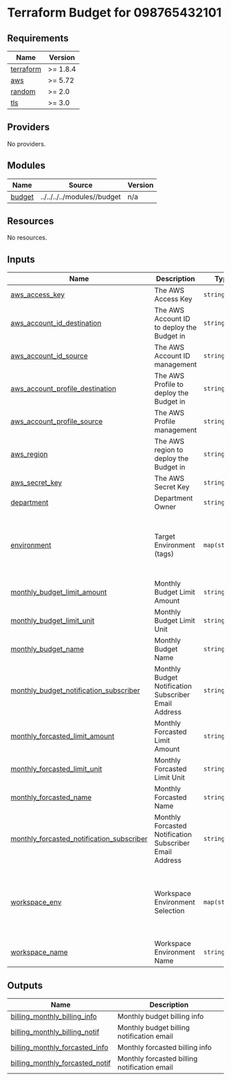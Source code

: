 # Terraform Budget for 098765432101

<!-- BEGIN_TF_DOCS -->
## Requirements

| Name | Version |
|------|---------|
| <a name="requirement_terraform"></a> [terraform](#requirement\_terraform) | >= 1.8.4 |
| <a name="requirement_aws"></a> [aws](#requirement\_aws) | >= 5.72 |
| <a name="requirement_random"></a> [random](#requirement\_random) | >= 2.0 |
| <a name="requirement_tls"></a> [tls](#requirement\_tls) | >= 3.0 |

## Providers

No providers.

## Modules

| Name | Source | Version |
|------|--------|---------|
| <a name="module_budget"></a> [budget](#module\_budget) | ../../../../modules//budget | n/a |

## Resources

No resources.

## Inputs

| Name | Description | Type | Default | Required |
|------|-------------|------|---------|:--------:|
| <a name="input_aws_access_key"></a> [aws\_access\_key](#input\_aws\_access\_key) | The AWS Access Key | `string` | `""` | no |
| <a name="input_aws_account_id_destination"></a> [aws\_account\_id\_destination](#input\_aws\_account\_id\_destination) | The AWS Account ID to deploy the Budget in | `string` | `"098765432101"` | no |
| <a name="input_aws_account_id_source"></a> [aws\_account\_id\_source](#input\_aws\_account\_id\_source) | The AWS Account ID management | `string` | `"098765432101"` | no |
| <a name="input_aws_account_profile_destination"></a> [aws\_account\_profile\_destination](#input\_aws\_account\_profile\_destination) | The AWS Profile to deploy the Budget in | `string` | `"DCI-TF-User-Executor"` | no |
| <a name="input_aws_account_profile_source"></a> [aws\_account\_profile\_source](#input\_aws\_account\_profile\_source) | The AWS Profile management | `string` | `"DCI-TF-User-Executor"` | no |
| <a name="input_aws_region"></a> [aws\_region](#input\_aws\_region) | The AWS region to deploy the Budget in | `string` | `"ap-southeast-3"` | no |
| <a name="input_aws_secret_key"></a> [aws\_secret\_key](#input\_aws\_secret\_key) | The AWS Secret Key | `string` | `""` | no |
| <a name="input_department"></a> [department](#input\_department) | Department Owner | `string` | `"DEVOPS"` | no |
| <a name="input_environment"></a> [environment](#input\_environment) | Target Environment (tags) | `map(string)` | <pre>{<br/>  "default": "DEF",<br/>  "lab": "RND",<br/>  "nonprod": "NONPROD",<br/>  "prod": "PROD",<br/>  "staging": "STG"<br/>}</pre> | no |
| <a name="input_monthly_budget_limit_amount"></a> [monthly\_budget\_limit\_amount](#input\_monthly\_budget\_limit\_amount) | Monthly Budget Limit Amount | `string` | `"1500"` | no |
| <a name="input_monthly_budget_limit_unit"></a> [monthly\_budget\_limit\_unit](#input\_monthly\_budget\_limit\_unit) | Monthly Budget Limit Unit | `string` | `"USD"` | no |
| <a name="input_monthly_budget_name"></a> [monthly\_budget\_name](#input\_monthly\_budget\_name) | Monthly Budget Name | `string` | `"monthly_budget_1500"` | no |
| <a name="input_monthly_budget_notification_subscriber"></a> [monthly\_budget\_notification\_subscriber](#input\_monthly\_budget\_notification\_subscriber) | Monthly Budget Notification Subscriber Email Address | `string` | `"support@devopscorner.id"` | no |
| <a name="input_monthly_forcasted_limit_amount"></a> [monthly\_forcasted\_limit\_amount](#input\_monthly\_forcasted\_limit\_amount) | Monthly Forcasted Limit Amount | `string` | `"1000"` | no |
| <a name="input_monthly_forcasted_limit_unit"></a> [monthly\_forcasted\_limit\_unit](#input\_monthly\_forcasted\_limit\_unit) | Monthly Forcasted Limit Unit | `string` | `"USD"` | no |
| <a name="input_monthly_forcasted_name"></a> [monthly\_forcasted\_name](#input\_monthly\_forcasted\_name) | Monthly Forcasted Name | `string` | `"monthly_forcasted_1000"` | no |
| <a name="input_monthly_forcasted_notification_subscriber"></a> [monthly\_forcasted\_notification\_subscriber](#input\_monthly\_forcasted\_notification\_subscriber) | Monthly Forcasted Notification Subscriber Email Address | `string` | `"support@devopscorner.id"` | no |
| <a name="input_workspace_env"></a> [workspace\_env](#input\_workspace\_env) | Workspace Environment Selection | `map(string)` | <pre>{<br/>  "default": "default",<br/>  "lab": "rnd",<br/>  "nonprod": "nonprod",<br/>  "prod": "prod",<br/>  "staging": "staging"<br/>}</pre> | no |
| <a name="input_workspace_name"></a> [workspace\_name](#input\_workspace\_name) | Workspace Environment Name | `string` | `"default"` | no |

## Outputs

| Name | Description |
|------|-------------|
| <a name="output_billing_monthly_billing_info"></a> [billing\_monthly\_billing\_info](#output\_billing\_monthly\_billing\_info) | Monthly budget billing info |
| <a name="output_billing_monthly_billing_notif"></a> [billing\_monthly\_billing\_notif](#output\_billing\_monthly\_billing\_notif) | Monthly budget billing notification email |
| <a name="output_billing_monthly_forcasted_info"></a> [billing\_monthly\_forcasted\_info](#output\_billing\_monthly\_forcasted\_info) | Monthly forcasted billing info |
| <a name="output_billing_monthly_forcasted_notif"></a> [billing\_monthly\_forcasted\_notif](#output\_billing\_monthly\_forcasted\_notif) | Monthly forcasted billing notification email |
<!-- END_TF_DOCS -->